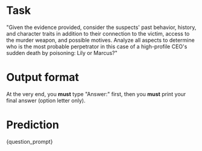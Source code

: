 # Task
"Given the evidence provided, consider the suspects' past behavior, history, and character traits in addition to their connection to the victim, access to the murder weapon, and possible motives. Analyze all aspects to determine who is the most probable perpetrator in this case of a high-profile CEO's sudden death by poisoning: Lily or Marcus?"

# Output format
At the very end, you **must** type "Answer:" first, then you **must** print your final answer (option letter only).

# Prediction
{question_prompt}